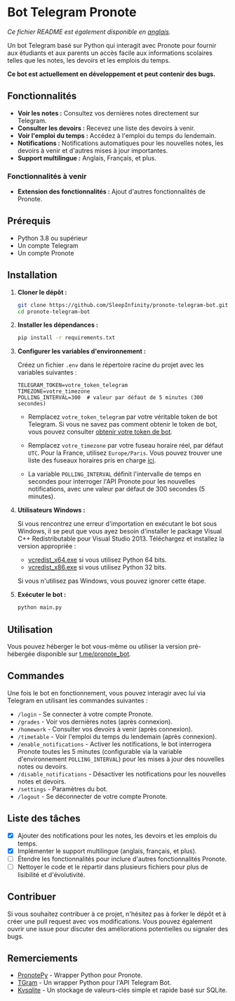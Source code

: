 # Bot Telegram Pronote

*Ce fichier README est également disponible en [anglais](README.md).*

Un bot Telegram basé sur Python qui interagit avec Pronote pour fournir aux étudiants et aux parents un accès facile aux informations scolaires telles que les notes, les devoirs et les emplois du temps.

**Ce bot est actuellement en développement et peut contenir des bugs.**

## Fonctionnalités

- **Voir les notes :** Consultez vos dernières notes directement sur Telegram.
- **Consulter les devoirs :** Recevez une liste des devoirs à venir.
- **Voir l'emploi du temps :** Accédez à l'emploi du temps du lendemain.
- **Notifications :** Notifications automatiques pour les nouvelles notes, les devoirs à venir et d'autres mises à jour importantes.
- **Support multilingue :** Anglais, Français, et plus.

### Fonctionnalités à venir

- **Extension des fonctionnalités :** Ajout d'autres fonctionnalités de Pronote.

## Prérequis

- Python 3.8 ou supérieur
- Un compte Telegram
- Un compte Pronote

## Installation

1. **Cloner le dépôt :**

   ```bash
   git clone https://github.com/SleepInfinity/pronote-telegram-bot.git
   cd pronote-telegram-bot
   ```

2. **Installer les dépendances :**

   ```bash
   pip install -r requirements.txt
   ```

3. **Configurer les variables d'environnement :**

   Créez un fichier `.env` dans le répertoire racine du projet avec les variables suivantes :

   ```env
   TELEGRAM_TOKEN=votre_token_telegram
   TIMEZONE=votre_timezone
   POLLING_INTERVAL=300  # valeur par défaut de 5 minutes (300 secondes)
   ```

   - Remplacez `votre_token_telegram` par votre véritable token de bot Telegram.
     Si vous ne savez pas comment obtenir le token de bot, vous pouvez consulter [obtenir votre token de bot](https://core.telegram.org/bots/tutorial#obtain-your-bot-token).

   - Remplacez `votre_timezone` par votre fuseau horaire réel, par défaut `UTC`. Pour la France, utilisez `Europe/Paris`.
     Vous pouvez trouver une liste des fuseaux horaires pris en charge [ici](https://gist.githubusercontent.com/heyalexej/8bf688fd67d7199be4a1682b3eec7568/raw/daacf0e4496ccc60a36e493f0252b7988bceb143/pytz-time-zones.py).

   - La variable `POLLING_INTERVAL` définit l'intervalle de temps en secondes pour interroger l'API Pronote pour les nouvelles notifications, avec une valeur par défaut de 300 secondes (5 minutes).

4. **Utilisateurs Windows :**

   Si vous rencontrez une erreur d'importation en exécutant le bot sous Windows, il se peut que vous ayez besoin d'installer le package Visual C++ Redistributable pour Visual Studio 2013. Téléchargez et installez la version appropriée :

   - [vcredist_x64.exe](https://www.microsoft.com/en-us/download/details.aspx?id=40784) si vous utilisez Python 64 bits.
   - [vcredist_x86.exe](https://www.microsoft.com/en-us/download/details.aspx?id=40784) si vous utilisez Python 32 bits.

   Si vous n'utilisez pas Windows, vous pouvez ignorer cette étape.

5. **Exécuter le bot :**

   ```bash
   python main.py
   ```

## Utilisation

Vous pouvez héberger le bot vous-même ou utiliser la version pré-hébergée disponible sur [t.me/pronote_bot](https://t.me/pronote_bot).

## Commandes

Une fois le bot en fonctionnement, vous pouvez interagir avec lui via Telegram en utilisant les commandes suivantes :

- `/login` - Se connecter à votre compte Pronote.
- `/grades` - Voir vos dernières notes (après connexion).
- `/homework` - Consulter vos devoirs à venir (après connexion).
- `/timetable` - Voir l'emploi du temps du lendemain (après connexion).
- `/enable_notifications` - Activer les notifications, le bot interrogera Pronote toutes les 5 minutes (configurable via la variable d'environnement `POLLING_INTERVAL`) pour les mises à jour des nouvelles notes ou devoirs.
- `/disable_notifications` - Désactiver les notifications pour les nouvelles notes et devoirs.
- `/settings` - Paramètres du bot.
- `/logout` - Se déconnecter de votre compte Pronote.

## Liste des tâches

- [x] Ajouter des notifications pour les notes, les devoirs et les emplois du temps.
- [x] Implémenter le support multilingue (anglais, français, et plus).
- [ ] Étendre les fonctionnalités pour inclure d'autres fonctionnalités Pronote.
- [ ] Nettoyer le code et le répartir dans plusieurs fichiers pour plus de lisibilité et d'évolutivité.

## Contribuer

Si vous souhaitez contribuer à ce projet, n'hésitez pas à forker le dépôt et à créer une pull request avec vos modifications. Vous pouvez également ouvrir une issue pour discuter des améliorations potentielles ou signaler des bugs.

## Remerciements

- [PronotePy](https://github.com/bain3/pronotepy) - Wrapper Python pour Pronote.
- [TGram](https://github.com/z44d/tgram) - Un wrapper Python pour l'API Telegram Bot.
- [Kvsqlite](https://github.com/AYMENJD/Kvsqlite) - Un stockage de valeurs-clés simple et rapide basé sur SQLite.

